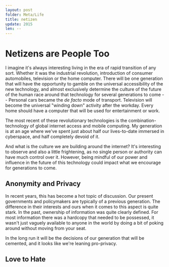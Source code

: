 ```yaml
---
layout: post
folder: Meta/Life
title: netizen
update: 2015
len: --
---
```


# Netizens are People Too

I imagine it's always interesting living in the era of rapid transition of any sort. Whether it was the industrial revolution, introduction of consumer automobiles, television or the home computer. There will be one generation that will have the opportunity to gamble on the universal accessibility of the new technology, and almost exclusively determine the culture of the future of the human race around that technology for several generations to come -- Personal cars became the *de facto* mode of transport. Television will become the universal "winding down" activity after the workday. Every home should have a computer that will be used for entertainment or work. 

The most recent of these revolutionary technologies is the combination-technology of global internet access and mobile computing. My generation is at an age where we've spent just about half our lives-to-date immersed in cyberspace, and half completely devoid of it.

And what is the culture we are building around the internet? It's interesting to observe and also a little frightening, as no single person or authority can have much control over it. However, being mindful of our power and influence in the future of this technology could impact what we encourage for generations to come.

## Anonymity and Privacy

In recent years, this has become a hot topic of discussion. Our present governments and policymakers are typically of a previous generation. The difference in their interests and ours when it comes to this aspect is quite stark. In the past, ownership of information was quite clearly defined. For most information there was a hardcopy that needed to be possessed, it wasn't just vaguely available to anyone in the world by doing a bit of poking around without moving from your seat. 

In the long run it will be the decisions of our generation that will be cemented, and it looks like we're leaning pro-privacy.

## Love to Hate

